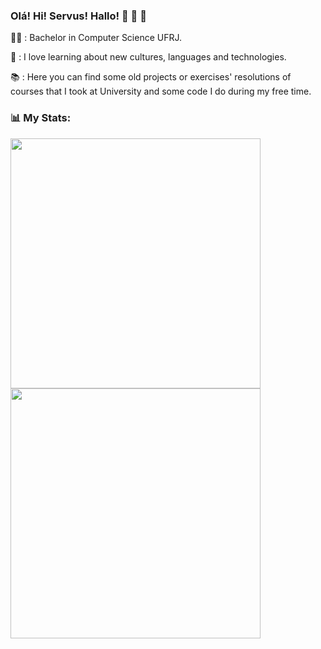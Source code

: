 ### Olá! Hi! Servus! Hallo! :sunflower: :sunflower: :sunflower:


:woman_technologist: : Bachelor in Computer Science UFRJ. 

:heart_decoration: : I love learning about new cultures, languages and technologies. 

:books: : Here you can find some old projects or exercises' resolutions of courses that I took at University and some code I do during my free time.

### 📊 My Stats:
<div>
 <img width="400px"  src="https://github-readme-stats.vercel.app/api?username=macedopaula&show_icons=true&theme=dracula&include_all_commits=true&count_private=true"/>
 <img width="400px" src="https://github-readme-stats.vercel.app/api/top-langs/?username=macedopaula&layout=compact&langs_count=7&theme=dracula"/>
</div>
